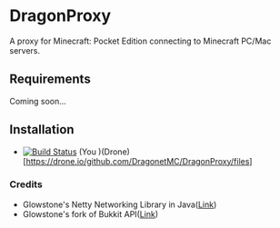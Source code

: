 # DragonProxy
A proxy for Minecraft: Pocket Edition connecting to Minecraft PC/Mac servers. 

## Requirements
Coming soon... 

## Installation
* [![Build Status](https://drone.io/github.com/DragonetMC/DragonProxy/status.png)](https://drone.io/github.com/DragonetMC/DragonProxy/files) (You )(Drone)[https://drone.io/github.com/DragonetMC/DragonProxy/files]

### Credits
* Glowstone's Netty Networking Library in Java([Link](http://github.com/GlowstonePlusPlus/GlowstonePlusPlus))
* Glowstone's fork of Bukkit API([Link](http://github.com/GlowstonePlusPlus/Glowkit))
